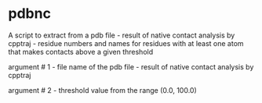 # pdbnc
A script to extract from a pdb file - result of native contact analysis by cpptraj - residue numbers and names for residues with at least one atom that makes contacts above a given threshold

argument # 1 - file name of the pdb file - result of native contact analysis by cpptraj

argument # 2 - threshold value from the range (0.0, 100.0)
